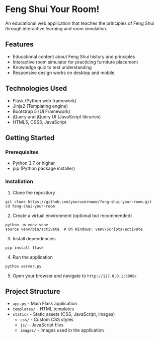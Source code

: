 # Feng Shui Your Room!

An educational web application that teaches the principles of Feng Shui through interactive learning and room simulation.

## Features

- Educational content about Feng Shui history and principles
- Interactive room simulator for practicing furniture placement
- Knowledge quiz to test understanding
- Responsive design works on desktop and mobile

## Technologies Used

- Flask (Python web framework)
- Jinja2 (Templating engine)
- Bootstrap 5 (UI Framework)
- jQuery and jQuery UI (JavaScript libraries)
- HTML5, CSS3, JavaScript

## Getting Started

### Prerequisites

- Python 3.7 or higher
- pip (Python package installer)

### Installation

1. Clone the repository
```
git clone https://github.com/yourusername/feng-shui-your-room.git
cd feng-shui-your-room
```

2. Create a virtual environment (optional but recommended)
```
python -m venv venv
source venv/bin/activate  # On Windows: venv\Scripts\activate
```

3. Install dependencies
```
pip install flask
```

4. Run the application
```
python server.py 
```

5. Open your browser and navigate to `http://127.0.0.1:5000/`

## Project Structure

- `app.py` - Main Flask application
- `templates/` - HTML templates
- `static/` - Static assets (CSS, JavaScript, images)
  - `css/` - Custom CSS styles
  - `js/` - JavaScript files
  - `images/` - Images used in the application

